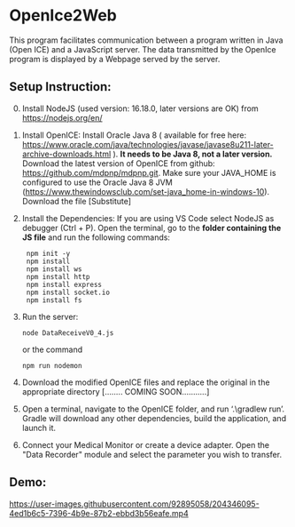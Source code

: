 # OpenIce2Web

This program facilitates communication between a program written in Java (Open ICE) and a JavaScript server.
The data transmitted by the OpenIce program is displayed by a Webpage served by the server.

## Setup Instruction:

0. Install NodeJS (used version: 16.18.0, later versions are OK) from https://nodejs.org/en/

1. Install OpenICE: 
   Install Oracle Java 8 ( available for free here: https://www.oracle.com/java/technologies/javase/javase8u211-later-archive-downloads.html ). **It needs to be Java      8, not a later version.**
   Download the latest version of OpenICE from github: https://github.com/mdpnp/mdpnp.git.
   Make sure your JAVA_HOME is configured to use the Oracle Java 8 JVM (https://www.thewindowsclub.com/set-java_home-in-windows-10).
   Download the file [Substitute]



2. Install the Dependencies:
   If you are using VS Code select NodeJS as debugger (Ctrl + P). Open the terminal, go to the **folder containing the JS file** and run the following commands:
   ```
    npm init -y
    npm install
    npm install ws 
    npm install http 
    npm install express
    npm install socket.io
    npm install fs
    ```
3. Run the server:
    ```
    node DataReceiveV0_4.js
    ```
    or the command
    ```
    npm run nodemon
    ```


4. Download the modified OpenICE files and replace the original in the appropriate directory [........ COMING SOON...........]
5. Open a terminal, navigate to the OpenICE folder, and run ‘.\gradlew run’. Gradle will download any other dependencies, build the application, and launch it.
6. Connect your Medical Monitor or create a device adapter. Open the "Data Recorder" module and select the parameter you wish to transfer.



## Demo:
https://user-images.githubusercontent.com/92895058/204346095-4ed1b6c5-7396-4b9e-87b2-ebbd3b56eafe.mp4
